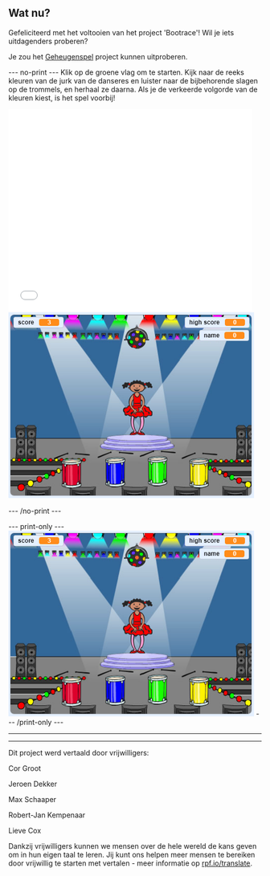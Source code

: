 ## Wat nu?

Gefeliciteerd met het voltooien van het project 'Bootrace'! Wil je iets uitdagenders proberen?

Je zou het [Geheugenspel](https://projects.raspberrypi.org/nl-NL/projects/memory?utm_source=pathway&utm_medium=whatnext&utm_campaign=projects) project kunnen uitproberen.

--- no-print --- Klik op de groene vlag om te starten. Kijk naar de reeks kleuren van de jurk van de danseres en luister naar de bijbehorende slagen op de trommels, en herhaal ze daarna. Als je de verkeerde volgorde van de kleuren kiest, is het spel voorbij!

<div class="scratch-preview">
  <iframe allowtransparency="true" width="485" height="402" src="//scratch.mit.edu/projects/embed/334725426/?autostart=false" frameborder="0" allowfullscreen scrolling="no" mark="crwd-mark"></iframe> <img src="images/memory-screenshot.png" />
</div>

--- /no-print ---

--- print-only --- ![screenshot of finished game](images/memory-screenshot.png) --- /print-only ---

***

***

Dit project werd vertaald door vrijwilligers:

Cor Groot

Jeroen Dekker

Max Schaaper

Robert-Jan Kempenaar

Lieve Cox

Dankzij vrijwilligers kunnen we mensen over de hele wereld de kans geven om in hun eigen taal te leren. Jij kunt ons helpen meer mensen te bereiken door vrijwillig te starten met vertalen - meer informatie op [rpf.io/translate](https://rpf.io/translate).